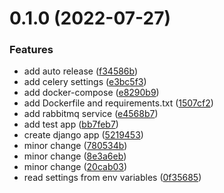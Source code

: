 # 0.1.0 (2022-07-27)


### Features

* add auto release ([f34586b](https://github.com/ghorbani-mohammad/preparing-2/commit/f34586b80adf2efe2214fdcbe418bede38218709))
* add celery settings ([e3bc5f3](https://github.com/ghorbani-mohammad/preparing-2/commit/e3bc5f3bf6a53c34e7bc8fb6d12d8896507cc967))
* add docker-compose ([e8290b9](https://github.com/ghorbani-mohammad/preparing-2/commit/e8290b9781d8b731c7dee590deaa2229a9317f7c))
* add Dockerfile and requirements.txt ([1507cf2](https://github.com/ghorbani-mohammad/preparing-2/commit/1507cf2c47dfc032aabe3d5abfc98ddd06e879ad))
* add rabbitmq service ([e4568b7](https://github.com/ghorbani-mohammad/preparing-2/commit/e4568b79f33af8767b597d6f55e2cbb969d75d33))
* add test app ([bb7feb7](https://github.com/ghorbani-mohammad/preparing-2/commit/bb7feb706cb3a8175299e5a20dabca3d3c3f53b3))
* create django app ([5219453](https://github.com/ghorbani-mohammad/preparing-2/commit/521945313ae5bea7678c309454fda63b898a4884))
* minor change ([780534b](https://github.com/ghorbani-mohammad/preparing-2/commit/780534ba3e5bb61e661c53a18a0ca542d4d48a2b))
* minor change ([8e3a6eb](https://github.com/ghorbani-mohammad/preparing-2/commit/8e3a6eb52934fbcc837da6f67673093a1b6951fe))
* minor change ([20cab03](https://github.com/ghorbani-mohammad/preparing-2/commit/20cab0325d41cc57326fe3210802360e1121469f))
* read settings from env variables ([0f35685](https://github.com/ghorbani-mohammad/preparing-2/commit/0f35685598a9de30ec6df4d1a11572d41f616eed))



